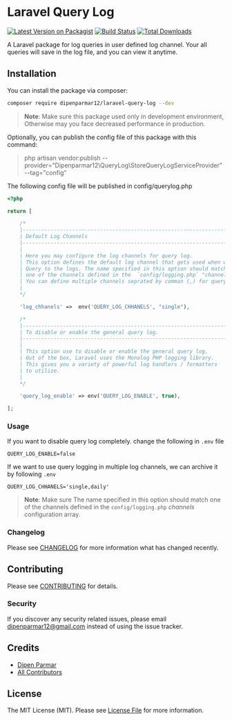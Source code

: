 # Laravel Query Log

[![Latest Version on Packagist](https://img.shields.io/packagist/v/dipenparmar12/laravel-query-log.svg?style=flat-square)](https://packagist.org/packages/dipenparmar12/laravel-query-log)
[![Build Status](https://img.shields.io/travis/dipenparmar12/laravel-query-log/master.svg?style=flat-square)](https://travis-ci.org/dipenparmar12/laravel-query-log)
[![Total Downloads](https://img.shields.io/packagist/dt/dipenparmar12/laravel-query-log.svg?style=flat-square)](https://packagist.org/packages/dipenparmar12/laravel-query-log)

A Laravel package for log queries in user defined log channel. Your all queries will save in the log file, and you can view it anytime.

## Installation

You can install the package via composer:

```bash
composer require dipenparmar12/laravel-query-log --dev
```
> **Note**: Make sure this package used only in development environment, Otherwise may you face decreased performance in production. 


 Optionally, you can publish the config file of this package with this command:

 > php artisan vendor:publish --provider="Dipenparmar12\QueryLog\StoreQueryLogServiceProvider" --tag="config"

 The following config file will be published in config/querylog.php
 
 
```php
<?php

return [

    /*
    |--------------------------------------------------------------------------
    | Default Log Channels
    |--------------------------------------------------------------------------
    |
    | Here you may configure the log channels for query log.
    | This option defines the default log channel that gets used when writing
    | Query to the logs. The name specified in this option should match
    | one of the channels defined in the  `config/logging.php` "channels" configuration array.
    | You can define multiple channels seprated by comman (,) for query log.
    | 
    */

    'log_chhanels' =>  env('QUERY_LOG_CHHANELS', "single"),

    /*
    |--------------------------------------------------------------------------
    | To disable or enable the general query log.
    |--------------------------------------------------------------------------
    |
    | This option use to disable or enable the general query log,
    | Out of the box, Laravel uses the Monolog PHP logging library. 
    | This gives you a variety of powerful log handlers / formatters 
    | to utilize.
    |
    */

    'query_log_enable' => env('QUERY_LOG_ENABLE', true),

];
```

### Usage

If you want to disable query log completely. change the following in ```.env``` file
 
```dotenv
QUERY_LOG_ENABLE=false
``` 

If we want to use query logging in multiple log channels, we can archive it by following ```.env``` 

```dotenv
QUERY_LOG_CHHANELS='single,daily'
``` 
> **Note**: Make sure The name specified in this option should match one of the channels defined in the ```config/logging.php``` *channels* configuration array.

### Changelog

Please see [CHANGELOG](CHANGELOG.md) for more information what has changed recently.

## Contributing

Please see [CONTRIBUTING](CONTRIBUTING.md) for details.

### Security

If you discover any security related issues, please email dipenparmar12@gmail.com instead of using the issue tracker.

## Credits

-   [Dipen Parmar](https://github.com/dipenparmar12)
-   [All Contributors](../../contributors)

## License

The MIT License (MIT). Please see [License File](LICENSE.md) for more information.
